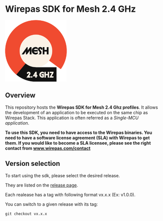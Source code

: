 # Wirepas SDK for Mesh 2.4 GHz

<img src="WCS-Icons-2.4ghz.png" alt="drawing" width="200"/>


## Overview

This repository hosts the __Wirepas SDK for Mesh 2.4 Ghz profiles__. It allows the development of an application
to be executed on the same chip as Wirepas Stack.
This application is often referred as a _Single-MCU application_.

__To use this SDK, you need to have access to the Wirepas binaries. You need to have a
software license agreement (SLA) with Wirepas to get them. If you would like to become
a SLA licensee, please see the right contact from www.wirepas.com/contact__


## Version selection

To start using the sdk, please select the desired release.

They are listed on the [release page](https://github.com/wirepas/wm-sdk-2_4/releases).

Each realease has a tag with following format vx.x.x (Ex: v1.0.0).

You can switch to a given release with its tag:

 ```shell
git checkout vx.x.x
```
